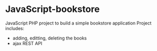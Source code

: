 # JavaScript-bookstore
JavaScript PHP project to build a simple bookstore application
Project includes: 
- adding, editting, deleting the books 
- ajax REST API 


